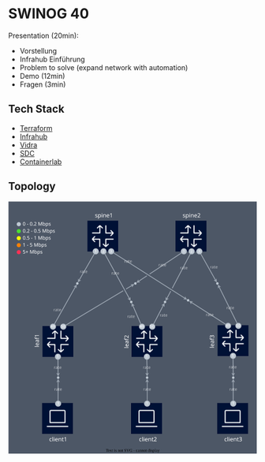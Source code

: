 # SWINOG 40

Presentation (20min):
- Vorstellung
- Infrahub Einführung
- Problem to solve (expand network with automation)
- Demo (12min)
- Fragen (3min)

## Tech Stack
- [Terraform](https://developer.hashicorp.com/terraform/docs)
- [Infrahub](https://docs.infrahub.app/)
- [Vidra](https://infrahub-operator.github.io/vidra/)
- [SDC](https://docs.sdcio.dev/)
- [Containerlab](https://containerlab.dev/)

## Topology
![Topology](configs/grafana/flow_panels/topology.svg)